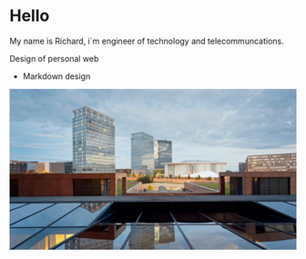 # Hello

My name is Richard, i´m engineer of technology and telecommuncations.


Design of personal web
* Markdown design

![Aquí la descripción de la imagen por si no carga](https://github.com/RiichiAgrr/riichiagrr.github.io/blob/static-files/luxembourg.six-image.standard.1920.jpg)
